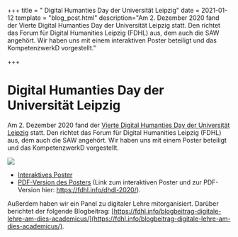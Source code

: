 +++
title = " Digital Humanties Day der Universität Leipzig"
date = 2021-01-12
template = "blog_post.html"
description="Am 2. Dezember 2020 fand der Vierte Digital Humanties Day der Universität Leipzig statt. Den richtet das Forum für Digital Humanities Leipzig (FDHL) aus, dem auch die SAW angehört. Wir haben uns mit einem interaktiven Poster beteiligt und das KompetenzwerkD vorgestellt."

+++

# Digital Humanties Day der Universität Leipzig

Am 2. Dezember 2020 fand der [Vierte Digital Humanties Day der Universität Leipzig]( https://fdhl.info/dhdl-2020/) statt. Den richtet das Forum für Digital Humanities Leipzig (FDHL) aus, dem auch die SAW angehört. Wir haben uns mit einem Poster beteiligt und das KompetenzwerkD vorgestellt.

![](/infoportal/images/blog/dhday2020/poster.gif)

* [Interaktives Poster](https://kompetenzwerkd.github.io/dh-day-leipzig-2020/)
* [PDF-Version des Posters](https://kompetenzwerkd.github.io/dh-day-leipzig-2020/poster.pdf)
(Link zum interaktiven Poster und zur PDF-Version hier: https://fdhl.info/dhdl-2020/). 

Außerdem haben wir ein Panel zu digitaler Lehre mitorganisiert. Darüber berichtet der folgende Blogbeitrag: [https://fdhl.info/blogbeitrag-digitale-lehre-am-dies-academicus/](https://fdhl.info/blogbeitrag-digitale-lehre-am-dies-academicus/).